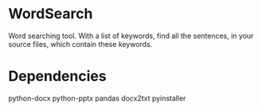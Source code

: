 # WordSearch

Word searching tool. With a list of keywords, find all the sentences, in your source files, which contain these keywords.

# Dependencies

python-docx
python-pptx
pandas
docx2txt
pyinstaller
